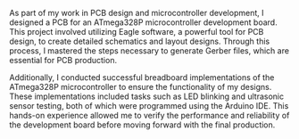 As part of my work in PCB design and microcontroller development, I designed a PCB for an ATmega328P microcontroller development board. This project involved utilizing Eagle software, a powerful tool for PCB design, to create detailed schematics and layout designs. Through this process, I mastered the steps necessary to generate Gerber files, which are essential for PCB production.

Additionally, I conducted successful breadboard implementations of the ATmega328P microcontroller to ensure the functionality of my designs. These implementations included tasks such as LED blinking and ultrasonic sensor testing, both of which were programmed using the Arduino IDE. This hands-on experience allowed me to verify the performance and reliability of the development board before moving forward with the final production.
